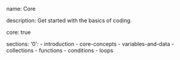 name: Core

description: Get started with the basics of coding.

core: true

sections:
  '0':
    - introduction
    - core-concepts
    - variables-and-data
    - collections
    - functions
    - conditions
    - loops
